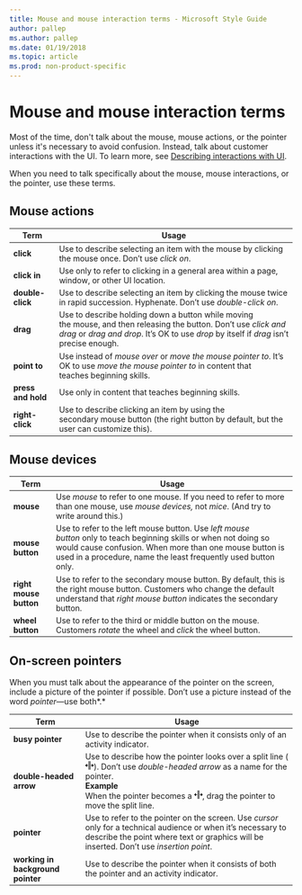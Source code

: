 ```yaml
---
title: Mouse and mouse interaction terms - Microsoft Style Guide
author: pallep
ms.author: pallep
ms.date: 01/19/2018
ms.topic: article
ms.prod: non-product-specific
---
```


# Mouse and mouse interaction terms

Most
of the time, don't talk about the mouse, mouse actions, or the pointer
unless it's necessary to avoid confusion. Instead, talk about
customer interactions with the UI. To learn more, see [Describing interactions with UI](/style-guide/procedures-instructions/describing-interactions-with-ui).

When you need to talk specifically about the mouse, mouse interactions, or the pointer, use these terms.

## Mouse actions

**Term**|**Usage**
--|--
**click**|Use to describe selecting an item with the mouse by clicking the mouse once. Don’t use *click on*.
**click in**|Use only to refer to clicking in a general area within a page, window, or other UI location.
**double-click**|Use to describe selecting an item by clicking the mouse twice in rapid succession. Hyphenate. Don’t use *double-click on*.
**drag**|Use to describe holding down a button while moving the mouse, and then releasing the button. Don’t use *click and drag* or *drag and drop*. It’s OK to use *drop* by itself if *drag* isn’t precise enough.
**point to**|Use instead of *mouse over* or *move the mouse pointer to*. It’s OK to use *move the mouse pointer to* in content that teaches beginning skills.
**press and hold**|Use only in content that teaches beginning skills.
**right-click**|Use to describe clicking an item by using the secondary mouse button (the right button by default, but the user can customize this).


## Mouse devices

**Term**|**Usage**
--|--
**mouse**|Use *mouse* to refer to one mouse. If you need to refer to more than one mouse, use *mouse devices,* not *mice*. (And try to write around this.)
**mouse button**|Use to refer to the left mouse button. Use *left mouse button* only to teach beginning skills or when not doing so would cause confusion. When more than one mouse button is used in a procedure, name the least frequently used button only.
**right mouse button**|Use to refer to the secondary mouse button. By default, this is the right mouse button. Customers who change the default understand that *right mouse button* indicates the secondary button.
**wheel button**|Use to refer to the third or middle button on the mouse. Customers *rotate* the wheel and *click* the wheel button.

## On-screen pointers

When you
must talk about the appearance of the pointer on the screen, include
a picture of the pointer if possible. Don’t use a picture instead
of the word *pointer*—use both*.*

|**Term**|**Usage**|
|---|---|
|**busy pointer**|Use to describe the pointer when it consists only of an activity indicator.|
|**double-headed arrow**|Use to describe how the pointer looks over a split line (<img src="media/mouse-mouse-interaction-terms/1502439723.png" />). Don’t use *double-headed arrow* as a name for the pointer. <br />**Example**<br />When the pointer becomes a <img src="media/mouse-mouse-interaction-terms/270050385.png" />, drag the pointer to move the split line.|
|**pointer**|Use to refer to the pointer on the screen. Use *cursor* only for a technical audience or when it’s necessary to describe the point where text or graphics will be inserted. Don’t use *insertion point*.|
|**working in background pointer**|Use to describe the pointer when it consists of both the pointer and an activity indicator.|
